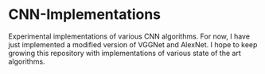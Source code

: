 # CNN-Implementations
Experimental implementations of various CNN algorithms. For now, I have just implemented a modified version of VGGNet and AlexNet. I hope to keep growing this repository with implementations of various state of the art algorithms.

